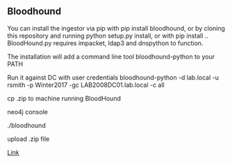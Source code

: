 ## **Bloodhound**

You can install the ingestor via pip with pip install bloodhound, or by cloning this repository and running python setup.py install, or with pip install .. BloodHound.py requires impacket, ldap3 and dnspython to function.

The installation will add a command line tool bloodhound-python to your PATH

Run it against DC with user credentials
bloodhound-python -d lab.local -u rsmith -p Winter2017 -gc LAB2008DC01.lab.local -c all

cp .zip to machine running BloodHound

neo4j console

./bloodhound

upload .zip file

[Link](https://github.com/fox-it/BloodHound.py)

